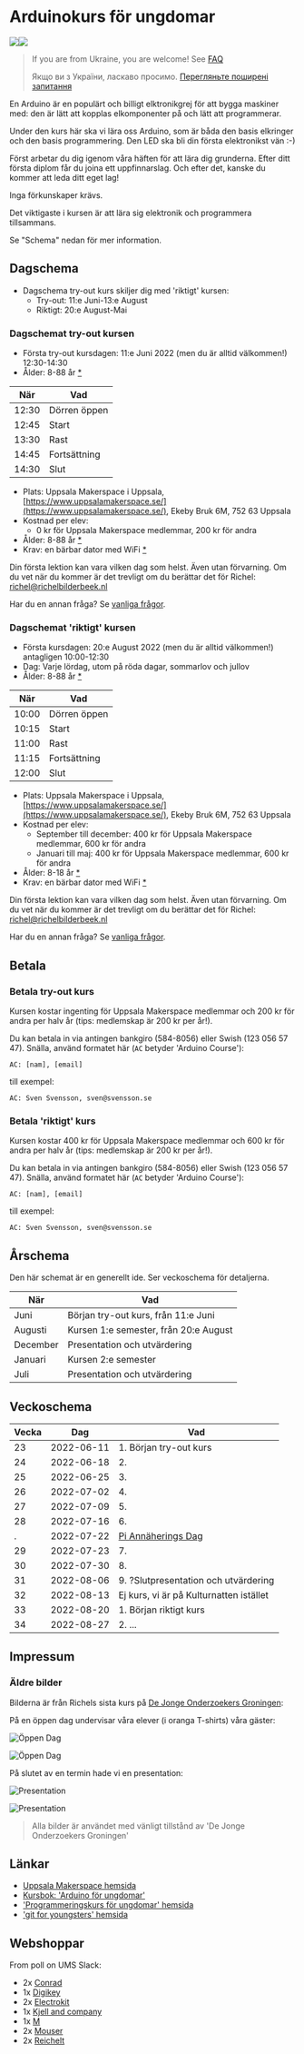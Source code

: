 # Arduinokurs för ungdomar

![](pics/uppsala_makerspace_50.png)![](pics/arduino_logo_50.png)

> If you are from Ukraine, you are welcome! See [FAQ](faq.md)
>
> Якщо ви з України, ласкаво просимо. [Перегляньте поширені запитання](faq.md)

En Arduino är en populärt och billigt elktronikgrej
för att bygga maskiner med: den är lätt att kopplas
elkomponenter på och lätt att programmerar.

Under den kurs här ska vi lära oss Arduino, som är båda 
den basis elkringer och den basis programmering.
Den LED ska bli din första elektronikst vän :-)

Först arbetar du dig igenom våra häften för att lära dig grunderna.
Efter ditt första diplom får du joina ett uppfinnarslag.
Och efter det, kanske du kommer att leda ditt eget lag!

Inga förkunskaper krävs.

Det viktigaste i kursen är att lära sig elektronik och programmera tillsammans.

Se "Schema" nedan för mer information.

## Dagschema

 * Dagschema try-out kurs skiljer dig med 'riktigt' kursen:
   * Try-out: 11:e Juni-13:e August
   * Riktigt: 20:e August-Mai

### Dagschemat try-out kursen

 * Första try-out kursdagen: 11:e Juni 2022 (men du är alltid välkommen!) 12:30-14:30
 * Ålder: 8-88 år [*](faq.md)

När  |Vad
-----|---------
12:30|Dörren öppen
12:45|Start
13:30|Rast
14:45|Fortsättning
14:30|Slut

 * Plats: Uppsala Makerspace i Uppsala, [https://www.uppsalamakerspace.se/](https://www.uppsalamakerspace.se/),
   Ekeby Bruk 6M, 752 63 Uppsala
 * Kostnad per elev:
   * 0 kr för Uppsala Makerspace medlemmar, 200 kr för andra
 * Ålder: 8-88 år [*](faq.md)
 * Krav: en bärbar dator med WiFi [*](faq.md)

Din första lektion kan vara vilken dag som helst.
Även utan förvarning.
Om du vet när du kommer är det trevligt om du berättar det för Richel: richel@richelbilderbeek.nl

Har du en annan fråga? Se [vanliga frågor](faq.md).

### Dagschemat 'riktigt' kursen

 * Första kursdagen: 20:e August 2022 (men du är alltid välkommen!) antagligen 10:00-12:30
 * Dag: Varje lördag, utom på röda dagar, sommarlov och jullov
 * Ålder: 8-88 år [*](faq.md)

När  |Vad
-----|---------
10:00|Dörren öppen
10:15|Start
11:00|Rast
11:15|Fortsättning
12:00|Slut

 * Plats: Uppsala Makerspace i Uppsala, [https://www.uppsalamakerspace.se/](https://www.uppsalamakerspace.se/),
   Ekeby Bruk 6M, 752 63 Uppsala
 * Kostnad per elev:
   * September till december: 400 kr för Uppsala Makerspace medlemmar, 600 kr för andra
   * Januari till maj: 400 kr för Uppsala Makerspace medlemmar, 600 kr för andra
 * Ålder: 8-18 år [*](faq.md)
 * Krav: en bärbar dator med WiFi [*](faq.md)

Din första lektion kan vara vilken dag som helst.
Även utan förvarning.
Om du vet när du kommer är det trevligt om du berättar det för Richel: richel@richelbilderbeek.nl

Har du en annan fråga? Se [vanliga frågor](faq.md).

## Betala

### Betala try-out kurs

Kursen kostar ingenting för Uppsala Makerspace medlemmar
och 200 kr för andra per halv år (tips: medlemskap är 200 kr per år!).

Du kan betala in via antingen bankgiro (584-8056) eller Swish (123 056 57 47).
Snälla, använd formatet här (`AC` betyder 'Arduino Course'):

```
AC: [nam], [email]
```

till exempel:

```
AC: Sven Svensson, sven@svensson.se
```

### Betala 'riktigt' kurs

Kursen kostar 400 kr för Uppsala Makerspace medlemmar
och 600 kr för andra per halv år (tips: medlemskap är 200 kr per år!).

Du kan betala in via antingen bankgiro (584-8056) eller Swish (123 056 57 47).
Snälla, använd formatet här (`AC` betyder 'Arduino Course'):

```
AC: [nam], [email]
```

till exempel:

```
AC: Sven Svensson, sven@svensson.se
```

## Årschema

Den här schemat är en generellt ide. Ser veckoschema för detaljerna.

När      |Vad
---------|----------------------------
Juni     |Början try-out kurs, från 11:e Juni
Augusti  |Kursen 1:e semester, från 20:e August
December |Presentation och utvärdering
Januari  |Kursen 2:e semester
Juli     |Presentation och utvärdering 

## Veckoschema

Vecka| Dag      |Vad
-----|----------|-------------------------------------
23   |2022-06-11|1. Början try-out kurs
24   |2022-06-18|2. 
25   |2022-06-25|3. 
26   |2022-07-02|4. 
27   |2022-07-09|5. 
28   |2022-07-16|6. 
.    |2022-07-22|[Pi Annäherings Dag](https://github.com/richelbilderbeek/pi_approximation_day)
29   |2022-07-23|7. 
30   |2022-07-30|8. 
31   |2022-08-06|9. ?Slutpresentation och utvärdering
32   |2022-08-13|Ej kurs, vi är på Kulturnatten istället
33   |2022-08-20|1. Början riktigt kurs
34   |2022-08-27|2. ...

## Impressum

### Äldre bilder

Bilderna är från Richels sista kurs på [De Jonge Onderzoekers Groningen](https://www.djog.nl/):

På en öppen dag undervisar våra elever (i oranga T-shirts) våra gäster:

![Öppen Dag](pics/20180210OpenDagDjo_3.jpg)

![Öppen Dag](pics/20191005ZpannendZernike.jpg)

På slutet av en termin hade vi en presentation:

![Presentation](pics/20190705_1.jpg)

![Presentation](pics/20190705_3.jpg)

> Alla bilder är användet med vänligt tillstånd av 'De Jonge Onderzoekers Groningen'

## Länkar

 * [Uppsala Makerspace hemsida](https://www.uppsalamakerspace.se/)
 * [Kursbok: 'Arduino för ungdomar'](https://github.com/richelbilderbeek/arduino_foer_ungdomar)
 * ['Programmeringskurs för ungdomar' hemsida](https://github.com/richelbilderbeek/programmeringskurs_foer_ungdomar)
 * ['git for youngsters' hemsida](https://codeberg.org/richelbilderbeek/git_for_youngsters)


## Webshoppar

From poll on UMS Slack:

 * 2x [Conrad](https://www.conrad.com/)
 * 1x [Digikey](https://www.digikey.se/)
 * 2x [Electrokit](https://www.electrokit.com/)
 * 1x [Kjell and company](https://www.kjell.com/)
 * 1x [M](https://www.m.nu/)
 * 2x [Mouser](https://www.mouser.se/)
 * 2x [Reichelt](https://www.reichelt.com/)

